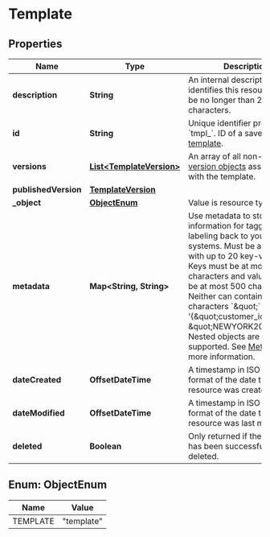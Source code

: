 

# Template


## Properties

Name | Type | Description | Notes
------------ | ------------- | ------------- | -------------
**description** | **String** | An internal description that identifies this resource. Must be no longer than 255 characters.  |  [optional]
**id** | **String** | Unique identifier prefixed with &#x60;tmpl_&#x60;. ID of a saved [HTML template](#section/HTML-Templates). |  [optional]
**versions** | [**List&lt;TemplateVersion&gt;**](TemplateVersion.md) | An array of all non-deleted [version objects](#tag/Template-Versions) associated with the template. |  [optional]
**publishedVersion** | [**TemplateVersion**](TemplateVersion.md) |  |  [optional]
**_object** | [**ObjectEnum**](#ObjectEnum) | Value is resource type. |  [optional]
**metadata** | **Map&lt;String, String&gt;** | Use metadata to store custom information for tagging and labeling back to your internal systems. Must be an object with up to 20 key-value pairs. Keys must be at most 40 characters and values must be at most 500 characters. Neither can contain the characters &#x60;\&quot;&#x60; and &#x60;\\&#x60;. i.e. &#39;{\&quot;customer_id\&quot; : \&quot;NEWYORK2015\&quot;}&#39; Nested objects are not supported.  See [Metadata](#section/Metadata) for more information. |  [optional]
**dateCreated** | **OffsetDateTime** | A timestamp in ISO 8601 format of the date the resource was created. |  [optional]
**dateModified** | **OffsetDateTime** | A timestamp in ISO 8601 format of the date the resource was last modified. |  [optional]
**deleted** | **Boolean** | Only returned if the resource has been successfully deleted. |  [optional]



## Enum: ObjectEnum

Name | Value
---- | -----
TEMPLATE | &quot;template&quot;



